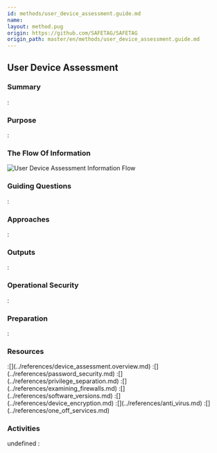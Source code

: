 ```yaml
---
id: methods/user_device_assessment.guide.md
name: 
layout: method.pug
origin: https://github.com/SAFETAG/SAFETAG
origin_path: master/en/methods/user_device_assessment.guide.md
---
```

## User Device Assessment

### Summary
:[](../methods/user_device_assessment/summary.md)
### Purpose
:[](../methods/user_device_assessment/purpose.md)
### The Flow Of Information
![User Device Assessment Information Flow](images/info_flows/user_device_assessment.svg)

### Guiding Questions
:[](../methods/user_device_assessment/guiding_questions.md)
### Approaches
:[](../methods/user_device_assessment/approaches.md)
### Outputs
:[](../methods/user_device_assessment/output.md)
### Operational Security
:[](../methods/user_device_assessment/operational_security.md)
### Preparation
:[](../methods/user_device_assessment/preparation.md)



### Resources
<div class="greybox">
:[](../references/device_assessment.overview.md)
:[](../references/password_security.md)
:[](../references/privilege_separation.md)
:[](../references/examining_firewalls.md)
:[](../references/software_versions.md)
:[](../references/device_encryption.md)
:[](../references/anti_virus.md)
:[](../references/one_off_services.md)
</div>

### Activities

undefined
:[](../references/footnotes.md)
